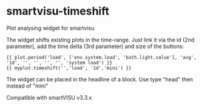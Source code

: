 # smartvisu-timeshift
Plot analysing widget for smartvisu

The widget shifts existing plots in the time-range. Just link it via the id (2nd parameter), add the time delta (3rd parameter) and size of the buttons:
```
{{ plot.period('load', ['env.system.load', 'bath.light.value'], 'avg', '1d', '', '', '', '', 'system load') }}
{{ myplot.timeshift('','load', '1d','mini') }}
```

The widget can be placed in the headline of a block. Use type "head" then instead of "mini"

Compatible with smartVISU v3.3.x
